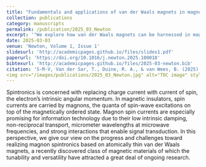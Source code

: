 ```yaml
---
title: "Fundamentals and applications of van der Waals magnets in magnon spintronics"
collection: publications
category: manuscripts
permalink: /publication/2025_03_Newton
excerpt: '"We explore how van der Waals magnets can be harnessed in magnon spintronics, offering new pathways for spin-based technologies.'
date: 2025-03-03
venue: 'Newton, Volume 1, Issue 1'
slidesurl: 'http://academicpages.github.io/files/slides1.pdf'
paperurl: 'https://doi.org/10.1016/j.newton.2025.100018'
bibtexurl: 'http://academicpages.github.io/files/2025-03-newton.bib'
citation: 'S‑M‑V, Van der Sar, T., Duine, R. A., & van Wees, B. (2025). "Fundamentals and applications of van der Waals magnets in magnon spintronics." <i>Newton</i>, 1(1). https://doi.org/10.1016/j.newton.2025.100018'
<img src="/images/publications/2025_03_Newton.jpg" alt="TOC image" style="width:300px;" />
---
```

Spintronics is concerned with replacing charge current with current of spin, the electron’s intrinsic angular momentum. In magnetic insulators, spin currents are carried by magnons, the quanta of spin-wave excitations on top of the magnetically ordered state. Magnon spin currents are especially promising for information technology due to their low intrinsic damping, non-reciprocal transport, micrometer wavelengths at microwave frequencies, and strong interactions that enable signal transduction. In this perspective, we give our view on the progress and challenges toward realizing magnon spintronics based on atomically thin van der Waals magnets, a recently discovered class of magnetic materials of which the tunability and versatility have attracted a great deal of ongoing research.

